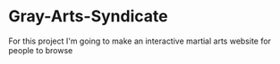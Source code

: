 # Gray-Arts-Syndicate
For this project I'm going to make an interactive martial arts website for people to browse
